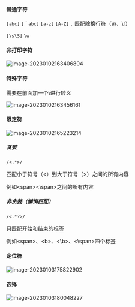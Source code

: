 #### 普通字符

`[abc]`
`[＾abc]`
`[a-z]`
`[A-Z]`
`.`	匹配除换行符（\n、\r）

`[\s\S]`
`\w`



#### 非打印字符

![image-20230102163406804](C:\Users\86181\AppData\Roaming\Typora\typora-user-images\image-20230102163406804.png)



#### 特殊字符

需要在前面加一个\进行转义

![image-20230102163456161](C:\Users\86181\AppData\Roaming\Typora\typora-user-images\image-20230102163456161.png)



#### 限定符

![image-20230102165223214](C:\Users\86181\AppData\Roaming\Typora\typora-user-images\image-20230102165223214.png)





##### 贪婪

`/<.*>/`

匹配小于符号（<）到大于符号（>）之间的所有内容

例如\<span\>\<\\span\>之间的所有内容

##### 非贪婪（懒惰匹配）

`/<.*?>/`

只匹配开始和结束的标签

例如\<span\>、\<b\>、\<\\b\>、\<\\span\>四个标签



#### 定位符

![image-20230103175822902](C:\Users\86181\AppData\Roaming\Typora\typora-user-images\image-20230103175822902.png)



#### 选择

![image-20230103180048227](C:\Users\86181\AppData\Roaming\Typora\typora-user-images\image-20230103180048227.png)
